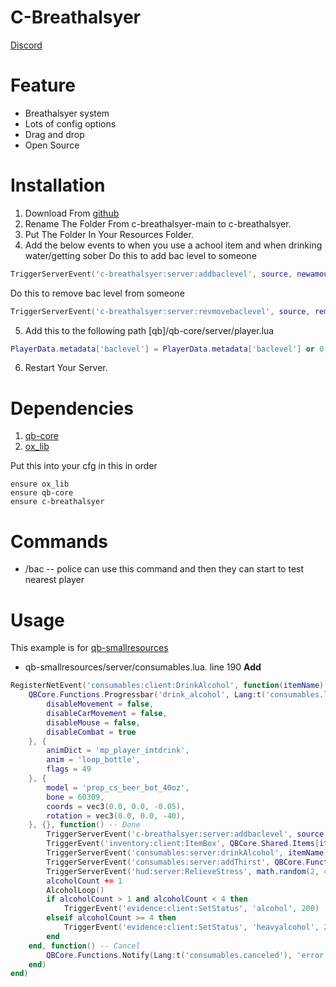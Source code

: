 # C-Breathalsyer
[Discord](https://discord.gg/YvThXdz59G)

# Feature
- Breathalsyer system
- Lots of config options
- Drag and drop
- Open Source

# Installation
1. Download From [github](https://github.com/SirCyirx/C-Breathalsyer)
2. Rename The Folder From c-breathalsyer-main to c-breathalsyer.
3. Put The Folder In Your Resources Folder.
4. Add the below events to when you use a achool item and when drinking water/getting sober
Do this to add bac level to someone
```lua
TriggerServerEvent('c-breathalsyer:server:addbaclevel', source, newamount)
```

Do this to remove bac level from someone
```lua
TriggerServerEvent('c-breathalsyer:server:revmovebaclevel', source, removeamount)
```
5. Add this to the following path [qb]/qb-core/server/player.lua
```lua
PlayerData.metadata['baclevel'] = PlayerData.metadata['baclevel'] or 0
```
6. Restart Your Server.

# Dependencies
1. [qb-core](https://github.com/qbcore-framework/qb-core)
2. [ox_lib](https://github.com/overextended/ox_lib/releases) 

Put this into your cfg in this in order
```
ensure ox_lib
ensure qb-core
ensure c-breathalsyer
```

# Commands
- /bac -- police can use this command and then they can start to test nearest player

# Usage
This example is for [qb-smallresources](https://github.com/qbcore-framework/qb-smallresources)
- qb-smallresources/server/consumables.lua. line 190
**Add**
```lua
RegisterNetEvent('consumables:client:DrinkAlcohol', function(itemName)
    QBCore.Functions.Progressbar('drink_alcohol', Lang:t('consumables.liqour_progress'), math.random(3000, 6000), false, true, {
        disableMovement = false,
        disableCarMovement = false,
        disableMouse = false,
        disableCombat = true
    }, {
        animDict = 'mp_player_intdrink',
        anim = 'loop_bottle',
        flags = 49
    }, {
        model = 'prop_cs_beer_bot_40oz',
        bone = 60309,
        coords = vec3(0.0, 0.0, -0.05),
        rotation = vec3(0.0, 0.0, -40),
    }, {}, function() -- Done
        TriggerServerEvent('c-breathalsyer:server:addbaclevel', source, 1)
        TriggerEvent('inventory:client:ItemBox', QBCore.Shared.Items[itemName], 'remove')
        TriggerServerEvent('consumables:server:drinkAlcohol', itemName)
        TriggerServerEvent('consumables:server:addThirst', QBCore.Functions.GetPlayerData().metadata.thirst + Config.Consumables.alcohol[itemName])
        TriggerServerEvent('hud:server:RelieveStress', math.random(2, 4))
        alcoholCount += 1
        AlcoholLoop()
        if alcoholCount > 1 and alcoholCount < 4 then
            TriggerEvent('evidence:client:SetStatus', 'alcohol', 200)
        elseif alcoholCount >= 4 then
            TriggerEvent('evidence:client:SetStatus', 'heavyalcohol', 200)
        end
    end, function() -- Cancel
        QBCore.Functions.Notify(Lang:t('consumables.canceled'), 'error')
    end)
end)
```